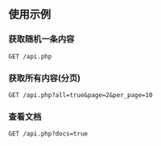 ## 使用示例

### 获取随机一条内容
```
GET /api.php
```

### 获取所有内容(分页)
```
GET /api.php?all=true&page=2&per_page=10
```

### 查看文档
```
GET /api.php?docs=true
```
